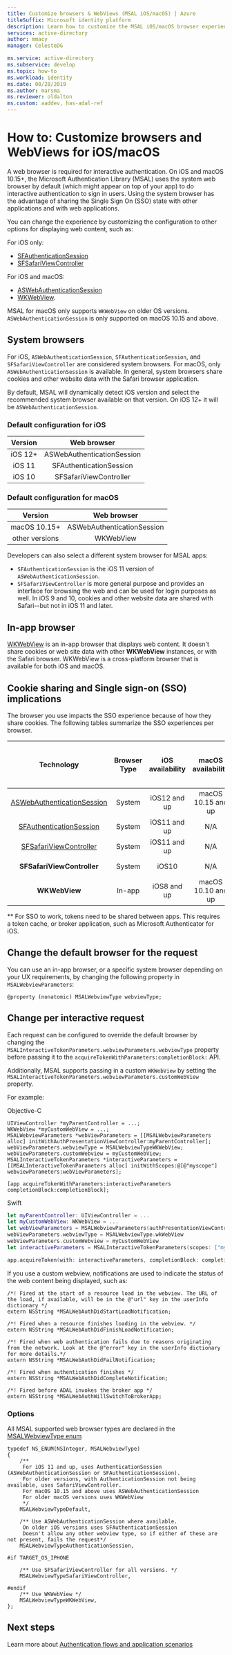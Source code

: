 ```yaml
---
title: Customize browsers & WebViews (MSAL iOS/macOS) | Azure
titleSuffix: Microsoft identity platform
description: Learn how to customize the MSAL iOS/macOS browser experience to sign in users.
services: active-directory
author: mmacy
manager: CelesteDG

ms.service: active-directory
ms.subservice: develop
ms.topic: how-to
ms.workload: identity
ms.date: 08/28/2019
ms.author: marsma
ms.reviewer: oldalton
ms.custom: aaddev, has-adal-ref
---
```


# How to: Customize browsers and WebViews for iOS/macOS

A web browser is required for interactive authentication. On iOS and macOS 10.15+, the Microsoft Authentication Library (MSAL) uses the system web browser by default (which might appear on top of your app) to do interactive authentication to sign in users. Using the system browser has the advantage of sharing the Single Sign On (SSO) state with other applications and with web applications.

You can change the experience by customizing the configuration to other options for displaying web content, such as:

For iOS only:

- [SFAuthenticationSession](https://developer.apple.com/documentation/safariservices/sfauthenticationsession?language=objc) 
- [SFSafariViewController](https://developer.apple.com/documentation/safariservices/sfsafariviewcontroller?language=objc)

For iOS and macOS:

- [ASWebAuthenticationSession](https://developer.apple.com/documentation/authenticationservices/aswebauthenticationsession?language=objc)
- [WKWebView](https://developer.apple.com/documentation/webkit/wkwebview?language=objc).

MSAL for macOS only supports `WKWebView` on older OS versions. `ASWebAuthenticationSession` is only supported on macOS 10.15 and above. 

## System browsers

For iOS, `ASWebAuthenticationSession`, `SFAuthenticationSession`, and `SFSafariViewController` are considered system browsers. For macOS, only `ASWebAuthenticationSession` is available. In general, system browsers share cookies and other website data with the Safari browser application.

By default, MSAL will dynamically detect iOS version and select the recommended system browser available on that version. On iOS 12+ it will be `ASWebAuthenticationSession`. 

### Default configuration for iOS

| Version | Web browser |
|:-------------:|:-------------:|
| iOS 12+ | ASWebAuthenticationSession |
| iOS 11 | SFAuthenticationSession |
| iOS 10 | SFSafariViewController |

### Default configuration for macOS

| Version | Web browser |
|:-------------:|:-------------:|
| macOS 10.15+ | ASWebAuthenticationSession |
| other versions | WKWebView |

Developers can also select a different system browser for MSAL apps:

- `SFAuthenticationSession` is the iOS 11 version of `ASWebAuthenticationSession`.
- `SFSafariViewController` is more general purpose and provides an interface for browsing the web and can be used for login purposes as well. In iOS 9 and 10, cookies and other website data are shared with Safari--but not in iOS 11 and later.

## In-app browser

[WKWebView](https://developer.apple.com/documentation/webkit/wkwebview) is an in-app browser that displays web content. It doesn't share cookies or web site data with other **WKWebView** instances, or with the Safari browser. WKWebView is a cross-platform browser that is available for both iOS and macOS.

## Cookie sharing and Single sign-on (SSO) implications

The browser you use impacts the SSO experience because of how they share cookies. The following tables summarize the SSO experiences per browser.

| Technology    | Browser Type  | iOS availability | macOS availability | Shares cookies and other data  | MSAL availability | SSO |
|:-------------:|:-------------:|:-------------:|:-------------:|:-------------:|:-------------:|-------------:|
| [ASWebAuthenticationSession](https://developer.apple.com/documentation/authenticationservices/aswebauthenticationsession) | System | iOS12 and up | macOS 10.15 and up | Yes | iOS and macOS 10.15+ | w/ Safari instances
| [SFAuthenticationSession](https://developer.apple.com/documentation/safariservices/sfauthenticationsession) | System | iOS11 and up | N/A | Yes | iOS only |  w/ Safari instances
| [SFSafariViewController](https://developer.apple.com/documentation/safariservices/sfsafariviewcontroller) | System | iOS11 and up | N/A | No | iOS only | No**
| **SFSafariViewController** | System | iOS10 | N/A | Yes | iOS only |  w/ Safari instances
| **WKWebView**  | In-app | iOS8 and up | macOS 10.10 and up | No | iOS and macOS | No**

** For SSO to work, tokens need to be shared between apps. This requires a token cache, or broker application, such as Microsoft Authenticator for iOS.

## Change the default browser for the request

You can use an in-app browser, or a specific system browser depending on your UX requirements, by changing the following property in `MSALWebviewParameters`:

```objc
@property (nonatomic) MSALWebviewType webviewType;
```

## Change per interactive request

Each request can be configured to override the default browser by changing the `MSALInteractiveTokenParameters.webviewParameters.webviewType` property before passing it to the `acquireTokenWithParameters:completionBlock:` API.

Additionally, MSAL supports passing in a custom `WKWebView` by setting the `MSALInteractiveTokenParameters.webviewParameters.customWebView` property.

For example:

Objective-C
```objc
UIViewController *myParentController = ...;
WKWebView *myCustomWebView = ...;
MSALWebviewParameters *webViewParameters = [[MSALWebviewParameters alloc] initWithAuthPresentationViewController:myParentController];
webViewParameters.webviewType = MSALWebviewTypeWKWebView;
webViewParameters.customWebview = myCustomWebView;
MSALInteractiveTokenParameters *interactiveParameters = [[MSALInteractiveTokenParameters alloc] initWithScopes:@[@"myscope"] webviewParameters:webViewParameters];
    
[app acquireTokenWithParameters:interactiveParameters completionBlock:completionBlock];
```
Swift
```swift
let myParentController: UIViewController = ...
let myCustomWebView: WKWebView = ...
let webViewParameters = MSALWebviewParameters(authPresentationViewController: myParentController)
webViewParameters.webviewType = MSALWebviewType.wkWebView
webViewParameters.customWebview = myCustomWebView
let interactiveParameters = MSALInteractiveTokenParameters(scopes: ["myscope"], webviewParameters: webViewParameters)

app.acquireToken(with: interactiveParameters, completionBlock: completionBlock)
```

If you use a custom webview, notifications are used to indicate the status of the web content being displayed, such as:

```objc
/*! Fired at the start of a resource load in the webview. The URL of the load, if available, will be in the @"url" key in the userInfo dictionary */
extern NSString *MSALWebAuthDidStartLoadNotification;

/*! Fired when a resource finishes loading in the webview. */
extern NSString *MSALWebAuthDidFinishLoadNotification;

/*! Fired when web authentication fails due to reasons originating from the network. Look at the @"error" key in the userInfo dictionary for more details.*/
extern NSString *MSALWebAuthDidFailNotification;

/*! Fired when authentication finishes */
extern NSString *MSALWebAuthDidCompleteNotification;

/*! Fired before ADAL invokes the broker app */
extern NSString *MSALWebAuthWillSwitchToBrokerApp;
```

### Options

All MSAL supported web browser types are declared in the [MSALWebviewType enum](https://github.com/AzureAD/microsoft-authentication-library-for-objc/blob/master/MSAL/src/public/MSALDefinitions.h#L47)

```objc
typedef NS_ENUM(NSInteger, MSALWebviewType)
{
    /**
     For iOS 11 and up, uses AuthenticationSession (ASWebAuthenticationSession or SFAuthenticationSession).
     For older versions, with AuthenticationSession not being available, uses SafariViewController.
     For macOS 10.15 and above uses ASWebAuthenticationSession
     For older macOS versions uses WKWebView
     */
    MSALWebviewTypeDefault,
    
    /** Use ASWebAuthenticationSession where available.
     On older iOS versions uses SFAuthenticationSession
     Doesn't allow any other webview type, so if either of these are not present, fails the request*/
    MSALWebviewTypeAuthenticationSession,
    
#if TARGET_OS_IPHONE
    
    /** Use SFSafariViewController for all versions. */
    MSALWebviewTypeSafariViewController,
    
#endif
    /** Use WKWebView */
    MSALWebviewTypeWKWebView,
};
```

## Next steps

Learn more about [Authentication flows and application scenarios](authentication-flows-app-scenarios.md)
